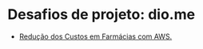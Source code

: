# Desafios de projeto: dio.me
- [Redução dos Custos em Farmácias com AWS.](https://github.com/venelouis/Desafios-de-projeto_dio.me/blob/main/Reducao%20dos%20Custos%20em%20Farmacias%20com%20AWS/Reducao%20dos%20Custos%20em%20Farmacias%20com%20AWS.md)
